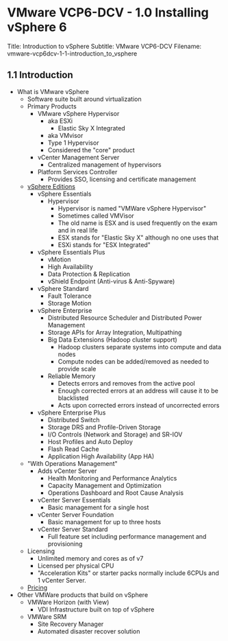 VMware VCP6-DCV - 1.0 Installing vSphere 6
============================================================

Title: Introduction to vSphere
Subtitle: VMware VCP6-DCV
Filename: vmware-vcp6dcv-1-1-introduction_to_vsphere

1.1 Introduction
------------------------------------------------------------

* What is VMware vSphere
	+ Software suite built around virtualization
	+ Primary Products
		- VMware vSphere Hypervisor
			+ aka ESXi
				- Elastic Sky X Integrated
			+ aka VMvisor
			+ Type 1 Hypervisor
			+ Considered the "core" product
		- vCenter Management Server
			+ Centralized management of hypervisors
		- Platform Services Controller
			+ Provides SSO, licensing and certificate management
	+ [vSphere Editions](https://www.vmware.com/products/vsphere/compare)
		- vSphere Essentials
			+ Hypervisor
				- Hypervisor is named "VMWare vSphere Hypervisor" 
				- Sometimes called VMVisor
				- The old name is ESX and is used frequently on the exam and in real life
				- ESX stands for "Elastic Sky X" although no one uses that
				- ESXi stands for "ESX Integrated"
		- vSphere Essentials Plus
			+ vMotion
			+ High Availability
			+ Data Protection & Replication
			+ vShield Endpoint (Anti-virus & Anti-Spyware)			
		- vSphere Standard
			+ Fault Tolerance
			+ Storage Motion
		- vSphere Enterprise
			+ Distributed Resource Scheduler and Distributed Power Management
			+ Storage APIs for Array Integration, Multipathing
			+ Big Data Extensions (Hadoop cluster support)
				- Hadoop clusters separate systems into compute and data nodes
				- Compute nodes can be added/removed as needed to provide scale
			+ Reliable Memory
				- Detects errors and removes from the active pool
				- Enough corrected errors at an address will cause it to be blacklisted
				- Acts upon corrected errors instead of uncorrected errors
		- vSphere Enterprise Plus
			+ Distributed Switch
			+ Storage DRS and Profile-Driven Storage
			+ I/O Controls (Network and Storage) and SR-IOV
			+ Host Profiles and Auto Deploy
			+ Flash Read Cache
			+ Application High Availability (App HA)
	+ "With Operations Management" 
		- Adds vCenter Server
			+ Health Monitoring and Performance Analytics
			+ Capacity Management and Optimization
			+ Operations Dashboard and Root Cause Analysis
		- vCenter Server Essentials
			+ Basic management for a single host
		- vCenter Server Foundation
			+ Basic management for up to three hosts
		- vCenter Server Standard
			+ Full feature set including performance management and provisioning
	+ Licensing
		- Unlimited memory and cores as of v7
		- Licensed per physical CPU
		- "Acceleration Kits" or starter packs normally include 6CPUs and 1 vCenter Server. 
	+ [Pricing](http://www.vmware.com/products/vsphere/pricing)
* Other VMWare products that build on vSphere
	+ VMWare Horizon (with View)
		- VDI Infrastructure built on top of vSphere
	+ VMWare SRM
		- Site Recovery Manager
		- Automated disaster recover solution
